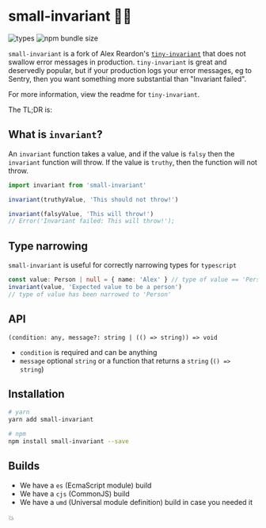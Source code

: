 # small-invariant 🔬💥

![types](https://img.shields.io/badge/types-typescript-blueviolet)
![npm bundle size](https://img.shields.io/bundlephobia/minzip/small-invariant)

`small-invariant` is a fork of Alex Reardon's [`tiny-invariant`](https://github.com/alexreardon/tiny-invariant) that does not swallow error messages in production. `tiny-invariant` is great and deservedly popular, but if your production logs your error messages, eg to Sentry, then you want something more substantial than "Invariant failed".

For more information, view the readme for `tiny-invariant`.

The TL;DR is:

## What is `invariant`?

An `invariant` function takes a value, and if the value is `falsy` then the `invariant` function will throw.
If the value is `truthy`, then the function will not throw.

```ts
import invariant from 'small-invariant'

invariant(truthyValue, 'This should not throw!')

invariant(falsyValue, 'This will throw!')
// Error('Invariant failed: This will throw!');
```

## Type narrowing

`small-invariant` is useful for correctly narrowing types for `typescript`

```ts
const value: Person | null = { name: 'Alex' } // type of value == 'Person | null'
invariant(value, 'Expected value to be a person')
// type of value has been narrowed to 'Person'
```

## API

`(condition: any, message?: string | (() => string)) => void`

- `condition` is required and can be anything
- `message` optional `string` or a function that returns a `string` (`() => string`)

## Installation

```bash
# yarn
yarn add small-invariant

# npm
npm install small-invariant --save
```

## Builds

- We have a `es` (EcmaScript module) build
- We have a `cjs` (CommonJS) build
- We have a `umd` (Universal module definition) build in case you needed it

💥
